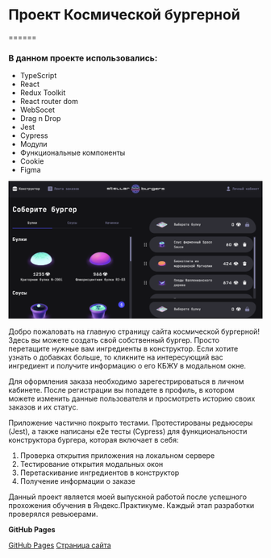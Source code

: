 # Проект Космической бургерной
======

### В данном проекте использовались:

* TypeScript
* React
* Redux Toolkit
* React router dom
* WebSocet
* Drag n Drop
* Jest
* Cypress
* Модули
* Функциональные компоненты
* Сookie
* Figma

![Начальная страница сайта](https://github.com/SemaJenya/burger-project/raw/repository_cleaning/src/images/main-page.png)

Добро пожаловать на главную страницу сайта космической бургерной!   
Здесь вы можете создать свой собственный бургер. Просто перетащите нужные вам ингредиенты в конструктор. Если хотите узнать о добавках больше, то кликните на интересующий вас ингредиент и получите информацию о его КБЖУ в модальном окне.   

Для оформления заказа необходимо зарегестрироваться в личном кабинете. После регистрации вы попадете в профиль, в котором можете изменить данные пользователя и просмотреть историю своих заказов и их статус.   


Приложение частично покрыто тестами. Протестированы редьюсеры (Jest), а также написаны e2e тесты (Cypress) для функциональности конструктора бургера, которая включает в себя: 

1. Проверка открытия приложения на локальном сервере
2. Тестирование открытия модальных окон
3. Перетаскивание ингредиентов в конструктор
4. Получение информации о заказе

Данный проект является моей выпускной работой после успешного прохожения обучения в Яндекс.Практикуме. Каждый этап разработки проверялся ревьюерами. 

**GitHub Pages**

[GitHub Pages](https://semajenya.github.io/burger-project/)
[Страница сайта](https://sardelka.nomoredomains.rocks)

